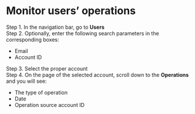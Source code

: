 # Monitor users’ operations

Step 1. In the navigation bar, go to **Users**  
Step 2. Optionally, enter the following search parameters in the corresponding boxes:

* Email
* Account ID

Step 3. Select the proper account  
Step 4. On the page of the selected account, scroll down to the **Operations** and you will see:

* The type of operation
* Date
* Operation source account ID

